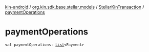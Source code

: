 [kin-android](../../index.md) / [org.kin.sdk.base.stellar.models](../index.md) / [StellarKinTransaction](index.md) / [paymentOperations](./payment-operations.md)

# paymentOperations

`val paymentOperations: `[`List`](https://kotlinlang.org/api/latest/jvm/stdlib/kotlin.collections/-list/index.html)`<Payment>`
